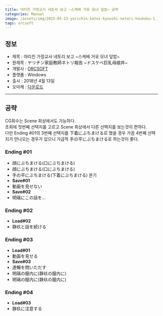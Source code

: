 ```yaml
---
title: 야리친 가정교사 네토리 보고 ~스케베 거유 모녀 덮밥~ 공략
categories: Manual
image: /assets/img/2025-05-23-yarichin-katei-kyoushi-netori-houkoku-1.jpg
tags: orcsoft
---
```


## 정보

* 제목 : 야리친 가정교사 네토리 보고 ~스케베 거유 모녀 덮밥~
* 원제목 : ヤリチン家庭教師ネトリ報告 ~ドスケベ巨乳母娘丼~
* 개발사 : [ORCSOFT](/tags/orcsoft)
* 플랫폼 : Windows
* 출시 : 2018년 4월 13일
* 오마케 : [다운로드](/assets/omake/yarichin-katei-kyoushi-netori-houkoku.zip)

---

## 공략

CG회수는 Scene 회상에서도 가능하다.  
초회에 첫번째 선택지를 고르고 Scene 회상에서 다른 선택지를 보는것이 편하다.  
다만 Ending #01의 3번째 선택지를 下着にぶちまける로 했을 경우 가끔 4번째 선택지가 안나오는 경우가 있으니 가급적 手の平にぶちまける로 하는것이 좋다.  

### Ending #01

* 顔にぶちまける(口にぶちまける)
* 顔にぶちまける(口にぶちまける)
* 手の平にぶちまける(下着にぶちまける) 분기
* **Save#01**
* 動画を見せない
* **Save#02**
* 明璃にこの話を...

### Ending #02

* **Load#02**
* 静玖と話を続ける

### Ending #03

* **Load#01**
* 動画を見せる　
* **Save#03**
* 達暢を問いただす
* 明璃の膣内に(静玖の膣内に)
* 明璃の膣内に(静玖の膣内に)

### Ending #04
* **Load#03**
* 静玖に注意する
